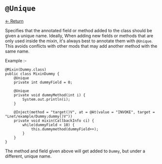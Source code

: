 # `@Unique`

[<- Return](README.md)

Specifies that the annotated field or method added to the class should be given a unique name. 
Ideally, When adding new fields or methods that are only used inside the mixin, it's always best to annotate them with `@Unique`. This avoids conflicts with other mods that may add another method with the same name. 

Example :-
```
@Mixin(Dummy.class)
public class MixinDummy {
	@Unique
	private int dummyField = 0;
	
	@Unique
	private void dummyMethod(int i) {
		System.out.println(i);
	}
	
	@Inject(method = "target()V", at = @At(value = "INVOKE", target = "Lnet/example/Dummy;dummy()V"))
	private void mixin(CallbackInfo ci) {
    	while(dummyField < 10) {
    		this.dummymethod(dummyField++);
    	}
	}
}
```
The method and field given above will get added to `Dummy`, but under a different, unique name. 

